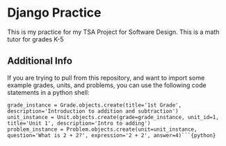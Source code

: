 # Django Practice
This is my practice for my TSA Project for Software Design. This is a math tutor for grades K-5

## Additional Info
If you are trying to pull from this repository, and want to import some example grades, units, and problems, you can use the following code statements in a python shell:

```
grade_instance = Grade.objects.create(title='1st Grade', description='Introduction to addition and subtraction')
unit_instance = Unit.objects.create(grade=grade_instance, unit_id=1, title='Unit 1', description='Intro to adding')
problem_instance = Problem.objects.create(unit=unit_instance, question='What is 2 + 2?', expression='2 + 2', answer=4)```{python}